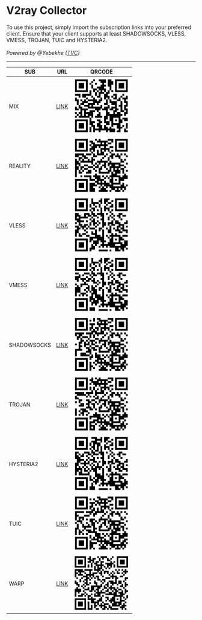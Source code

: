 # V2ray Collector

To use this project, simply import the subscription links into your preferred client. Ensure that your client supports at least SHADOWSOCKS, VLESS, VMESS, TROJAN, TUIC and HYSTERIA2.
<br />
<br />
<em>
Powered by @Yebekhe (<a href="https://github.com/yebekhe/TVC" target="_blank">TVC</a>)
</em>
<hr />

| SUB         | URL                                                                                    | QRCODE                                                                         |
|-------------|----------------------------------------------------------------------------------------|--------------------------------------------------------------------------------| 
| MIX         | [LINK](https://github.com/ircfspace/tvc/raw/main/sub/mix)                              | <img src="qrcode/mix.png" alt="qrcode" style="width: 150px; height: 150px;" /> |
| REALITY     | [LINK](https://github.com/ircfspace/tvc/raw/main/sub/reality)                          | <img src="qrcode/reality.png" alt="qrcode" style="width: 150px; height: 150px;" /> |
| VLESS       | [LINK](https://github.com/ircfspace/tvc/raw/main/sub/vless)                            | <img src="qrcode/vless.png" alt="qrcode" style="width: 150px; height: 150px;" /> |
| VMESS       | [LINK](https://github.com/ircfspace/tvc/raw/main/sub/vmess)                            | <img src="qrcode/vmess.png" alt="qrcode" style="width: 150px; height: 150px;" /> |
| SHADOWSOCKS | [LINK](https://github.com/ircfspace/tvc/raw/main/sub/ss)                               | <img src="qrcode/ss.png" alt="qrcode" style="width: 150px; height: 150px;" /> |
| TROJAN      | [LINK](https://github.com/ircfspace/tvc/raw/main/sub/trojan)                           | <img src="qrcode/trojan.png" alt="qrcode" style="width: 150px; height: 150px;" /> |
| HYSTERIA2   | [LINK](https://github.com/ircfspace/tvc/raw/main/sub/hy2)                              | <img src="qrcode/hy2.png" alt="qrcode" style="width: 150px; height: 150px;" /> |
| TUIC        | [LINK](https://github.com/ircfspace/tvc/raw/main/sub/tuic)                             | <img src="qrcode/tuic.png" alt="qrcode" style="width: 150px; height: 150px;" /> |
| WARP        | [LINK](https://raw.githubusercontent.com/ircfspace/warpsub/main/export/warp) | <img src="qrcode/warp.png" alt="qrcode" style="width: 150px; height: 150px;" /> |
